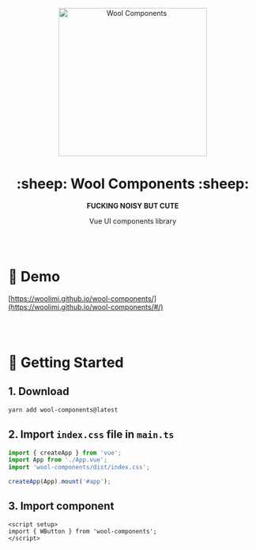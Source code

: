 <p align="center">
	<img src="https://raw.githubusercontent.com/woolimi/wool-components/master/assets/sheep.svg" alt="Wool Components" width="300px" height="300px" />
</p>
<h1 align="center">
	:sheep: Wool Components :sheep:
</h1>
<p align="center">
	<strong>FUCKING NOISY BUT CUTE</strong>
<p>
<p align="center">
	Vue UI components library
</p>

<br/>
<br/>

# :sheep: Demo

[https://woolimi.github.io/wool-components/](https://woolimi.github.io/wool-components/#/)

<br/>
<br/>

# :sheep: Getting Started

## 1. Download

```bash
yarn add wool-components@latest
```

## 2. Import `index.css` file in `main.ts`

```js
import { createApp } from 'vue';
import App from './App.vue';
import 'wool-components/dist/index.css';

createApp(App).mount('#app');
```

## 3. Import component

```vue
<script setup>
import { WButton } from 'wool-components';
</script>
```
